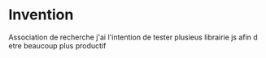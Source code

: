 # Invention
Association de recherche
j'ai l'intention de tester plusieus librairie js afin d etre beaucoup plus productif 
